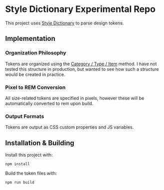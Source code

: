 # Style Dictionary Experimental Repo

This project uses
[Style Dictionary](https://amzn.github.io/style-dictionary/#/)
to parse design tokens.

## Implementation

### Organization Philosophy

Tokens are organized using the
[Category / Type / Item](https://amzn.github.io/style-dictionary/#/tokens?id=design-token-structure)
method. I have not tested this structure in production, but wanted to
see how such a structure would be created in practice.

### Pixel to REM Conversion

All size-related tokens are specified in pixels, however these will
be automatically converted to rem upon build.

### Output Formats

Tokens are output as CSS custom properties and JS variables.

## Installation & Building

Install this project with:

```shell
npm install
```

Build the token files with:

```shell
npm run build
```
